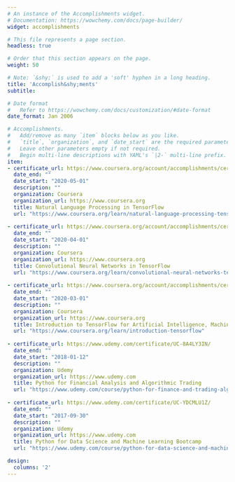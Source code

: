 ```yaml
---
# An instance of the Accomplishments widget.
# Documentation: https://wowchemy.com/docs/page-builder/
widget: accomplishments

# This file represents a page section.
headless: true

# Order that this section appears on the page.
weight: 50

# Note: `&shy;` is used to add a 'soft' hyphen in a long heading.
title: 'Accomplish&shy;ments'
subtitle:

# Date format
#   Refer to https://wowchemy.com/docs/customization/#date-format
date_format: Jan 2006

# Accomplishments.
#   Add/remove as many `item` blocks below as you like.
#   `title`, `organization`, and `date_start` are the required parameters.
#   Leave other parameters empty if not required.
#   Begin multi-line descriptions with YAML's `|2-` multi-line prefix.
item:
- certificate_url: https://www.coursera.org/account/accomplishments/certificate/CLHT3TSYV3G5
  date_end: ""
  date_start: "2020-05-01"
  description: ""
  organization: Coursera
  organization_url: https://www.coursera.org
  title: Natural Language Processing in TensorFlow
  url: "https://www.coursera.org/learn/natural-language-processing-tensorflow"
  
- certificate_url: https://www.coursera.org/account/accomplishments/certificate/KPDN8F77SKF7
  date_end: ""
  date_start: "2020-04-01"
  description: ""
  organization: Coursera
  organization_url: https://www.coursera.org
  title: Convolutional Neural Networks in TensorFlow
  url: "https://www.coursera.org/learn/convolutional-neural-networks-tensorflow"
  
- certificate_url: https://www.coursera.org/account/accomplishments/certificate/5NZ47N9NXFFD
  date_end: ""
  date_start: "2020-03-01"
  description: ""
  organization: Coursera
  organization_url: https://www.coursera.org
  title: Introduction to TensorFlow for Artificial Intelligence, Machine Learning, and Deep Learning
  url: "https://www.coursera.org/learn/introduction-tensorflow"
  
- certificate_url: https://www.udemy.com/certificate/UC-8A4LY3IN/
  date_end: ""
  date_start: "2018-01-12"
  description: ""
  organization: Udemy
  organization_url: https://www.udemy.com
  title: Python for Financial Analysis and Algorithmic Trading
  url: "https://www.udemy.com/course/python-for-finance-and-trading-algorithms/"
  
- certificate_url: https://www.udemy.com/certificate/UC-YDCMLU1Z/
  date_end: ""
  date_start: "2017-09-30"
  description: ""
  organization: Udemy
  organization_url: https://www.udemy.com
  title: Python for Data Science and Machine Learning Bootcamp
  url: "https://www.udemy.com/course/python-for-data-science-and-machine-learning-bootcamp/"

design:
  columns: '2' 
---
```

